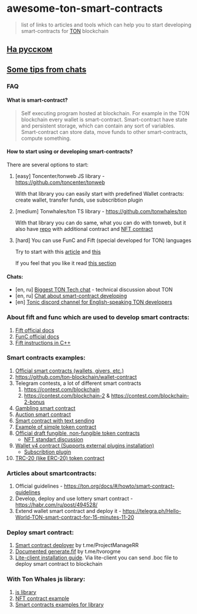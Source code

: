 # awesome-ton-smart-contracts

> list of links to articles and tools which can help you to start developing smart-contracts for [TON](https://ton.org) blockchain

## [На русском](ru)

## [Some tips from chats](tips.md)

### FAQ

#### What is smart-contract?
> Self executing program hosted at blockchain. For example in the TON blockchain every wallet is smart-contract.
> Smart-contract have state and persistent storage, which can contain any sort of variables.
> Smart-contract can store data, move funds to other smart-contracts, compute something.

#### How to start using or developing smart-contracts?
There are several options to start:
1. [easy] Toncenter/tonweb JS library - https://github.com/toncenter/tonweb
    
    With that library you can easily start with predefined Wallet contracts: create wallet, transfer funds, use subscribtion plugin
2. [medium] Tonwhales/ton TS library - https://github.com/tonwhales/ton
    
    With that library you can do same, what you can do with tonweb, 
    but it also have [repo](https://github.com/tonwhales/ton-contracts) with additional contract
    and [NFT contract](https://github.com/tonwhales/ton-nft)
3. [hard] You can use FunC and Fift (special developed for TON) languages
    
    Try to start with this [article](https://habr.com/ru/post/494528/) and [this](https://telegra.ph/Hello-World-TON-smart-contract-for-15-minutes-11-20)
    
    If you feel that you like it read [this section](README.md#about-fift-and-func-which-are-used-to-develop-smart-contracts)

#### Chats:
* [en, ru] [Biggest TON Tech chat](https://t.me/tondev) - technical discussion about TON
* [en, ru] [Chat about smart-contract developing](https://t.me/tonsc_chat)
* [en] [Tonic discord channel for English-speaking TON developers](https://discord.gg/tWxm8nrKt8)

### About fift and func which are used to develop smart contracts:
1. [Fift official docs](https://newton-blockchain.github.io/docs/fiftbase.pdf)
2. [FunC official docs](https://ton.org/docs/#/func)
3. [Fift instructions in C++](https://github.com/newton-blockchain/ton/blob/9875f02ef4ceba5b065d5e63c920f91aec73224e/crypto/fift/words.cpp#L2723-L3110)

### Smart contracts examples:
1. [Official smart contracts (wallets, givers, etc.)](https://github.com/newton-blockchain/ton/tree/master/crypto/smartcont)
2. https://github.com/ton-blockchain/wallet-contract
3. Telegram contests, a lot of different smart contracts
    1. https://contest.com/blockchain
    2. https://contest.com/blockchain-2 & https://contest.com/blockchain-2-bonus
4. [Gambling smart contract](https://github.com/deNULL/ton-gamble)
5. [Auction smart contract](https://github.com/deNULL/ton-auction)
6. [Smart contract with text sending](https://github.com/akifoq/ton-samples/blob/master/text/main.fc)
7. [Example of simple token contract](https://github.com/akifoq/TonToken)
8. [Official draft fungible, non-fungible token contracts](https://github.com/ton-blockchain/token-contract)
    * [NFT standart discussion](https://github.com/ton-blockchain/TIPs/issues/62)
9. [Wallet v4 contract (Supports external plugins installation)](https://github.com/ton-blockchain/wallet-contract)
    * [Subscribtion plugin](https://github.com/ton-blockchain/wallet-contract/blob/main/func/simple-subscription-plugin.fc)
10. [TRC-20 (like ERC-20) token contract](https://github.com/cod1ng-studio/TRC20)

### Articles about smartcontracts:
1. Official guidelines - https://ton.org/docs/#/howto/smart-contract-guidelines
2. Develop, deploy and use lottery smart contract - https://habr.com/ru/post/494528/
3. Extend wallet smart contract and deploy it - https://telegra.ph/Hello-World-TON-smart-contract-for-15-minutes-11-20

### Deploy smart contract:
1. [Smart contract deployer](https://deployer.tonsc.org/) by t.me/ProjectManageRR
2. [Documented generate.fif](https://gist.github.com/tvorogme/fdb174ac0740b6a52d1dbdf85f4ddc63) by t.me/tvorogme
3. [Lite-client installation guide](https://ton.org/docs/#/howto/getting-started). Via lite-client you can send .boc file to deploy smart contract to blockchain

### With Ton Whales js library:
1. [js library](https://github.com/tonwhales/ton)
2. [NFT contract example](https://github.com/tonwhales/ton-nft)
3. [Smart contracts examples for library](https://github.com/tonwhales/ton-contracts)

